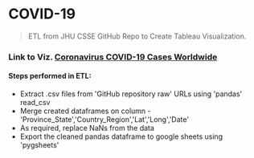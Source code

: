 # COVID-19
> ETL from JHU CSSE GitHub Repo to Create Tableau Visualization.
### Link to Viz. [Coronavirus COVID-19 Cases Worldwide](https://public.tableau.com/profile/eklavya.saxena#!/vizhome/CoronavirusCOVID-19CasesWorldwide/COVID-19_Country)    


#### Steps performed in ETL:
- Extract .csv files from 'GitHub repository raw' URLs using 'pandas' read_csv
- Merge created dataframes on column - 'Province_State','Country_Region','Lat','Long','Date'
- As required, replace NaNs from the data
- Export the cleaned pandas dataframe to google sheets using 'pygsheets'